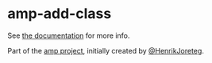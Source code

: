 # amp-add-class

See [the documentation](http://amp-project.com#amp-add-class) for more info.

Part of the [amp project](http://amp-project.com#amp-add-class), initially created by [@HenrikJoreteg](http://twitter.com/henrikjoreteg).
